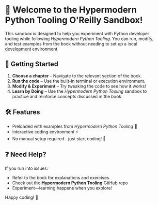 # 🚀 Welcome to the Hypermodern Python Tooling O'Reilly Sandbox!

This sandbox is designed to help you experiment with Python developer tooling while following *Hypermodern Python Tooling*. You can run, modify, and test examples from the book without needing to set up a local development environment.

## 📌 Getting Started

1. **Choose a chapter** – Navigate to the relevant section of the book.
2. **Run the code** – Use the built-in terminal or execution environment.
3. **Modify & Experiment** – Try tweaking the code to see how it works!
4. **Learn by Doing** – Use the *Hypermodern Python Tooling* sandbox to practice and reinforce concepts discussed in the book.

## 🛠 Features

- Preloaded with examples from *Hypermodern Python Tooling* 📖
- Interactive coding environment ⚡
- No manual setup required—just start coding! 🚀

## ❓ Need Help?

If you run into issues:
- Refer to the book for explanations and exercises.
- Check out the **Hypermodern Python Tooling** GitHub repo
- Experiment—learning happens when you explore!

Happy coding! 🎉
